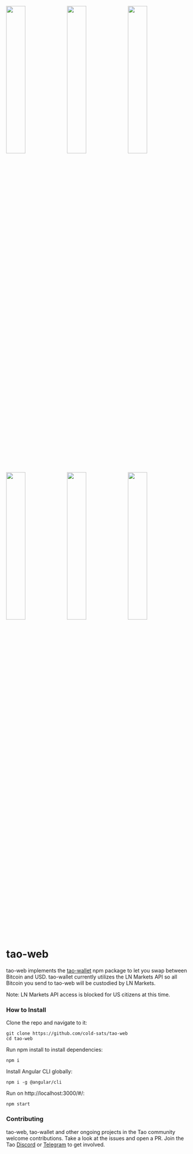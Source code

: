 <p float="left">
  <img src="https://user-images.githubusercontent.com/39313620/197959700-dcadb26c-fdbf-44f6-ab0c-8cdfa422db41.png" width="32%"/>
  <img src="https://user-images.githubusercontent.com/39313620/198197074-ec33f477-0801-4665-8b1b-7847799dab10.png" width="32%"/> 
  <img src="https://user-images.githubusercontent.com/39313620/197959952-8e7afad4-9582-495c-b3cd-570d948d127c.png" width="32%"/> 
</p>

<p float="left">
  <img src="https://user-images.githubusercontent.com/39313620/198197613-923140d3-0bbb-4d7b-8aed-dc771d44ee86.png" width="32%"/>
  <img src="https://user-images.githubusercontent.com/39313620/198188657-7e660e86-fc58-4861-a697-7e0716deefa8.png" width="32%"/>
  <img src="https://user-images.githubusercontent.com/39313620/198197734-51e2f4e5-9c78-4cd5-84de-dfab5681de27.png" width="32%"/>
</p>

# tao-web
tao-web implements the [tao-wallet](https://github.com/dannydeezy/tao-wallet) npm package to let you swap between Bitcoin and USD. tao-wallet currently utilizes the LN Markets API so all Bitcoin you send to tao-web will be custodied by LN Markets.

Note: LN Markets API access is blocked for US citizens at this time.

### How to Install

Clone the repo and navigate to it:
```
git clone https://github.com/cold-sats/tao-web
cd tao-web
```

Run npm install to install dependencies:
```
npm i
```

Install Angular CLI globally:
```
npm i -g @angular/cli
```

Run on http://localhost:3000/#/:
```
npm start
```

### Contributing

tao-web, tao-wallet and other ongoing projects in the Tao community welcome contributions. Take a look at the issues and open a PR. Join the Tao [Discord](https://discord.com/invite/nmTNNtGgKK) or [Telegram](https://t.me/tao_wallet) to get involved.
